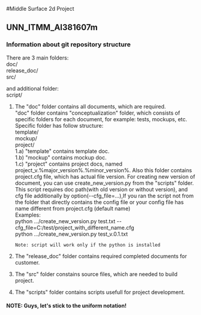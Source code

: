 #Middle Surface 2d Project
## UNN_ITMM_AI381607m
	
### Information about git repository structure  
  There are 3 main folders:  
  doc/  
  release_doc/  
  src/  

  and additional folder:  
  script/

 1) The "doc" folder contains all documents, which are required.  
	"doc" folder contains "conceptualization" folder, which consists of specific folders for each document, for example: tests, mockups, etc.  
	Specific folder has follow structure:  
	template/  
	mockup/  
	project/    
		1.a) "template" contains template doc.  
		1.b) "mockup" contains mockup doc.  
		1.c) "project" contains project docs, named  project_v.%major_version%.%minor_version%. Also this folder contains project.cfg file, which has actual file version. 
		For creating new version of document, you can use create_new_version.py from the "scripts" folder. This script requires doc path(with old version or without version), and  cfg file additionally by option(--cfg_file=...),If you ran the script not from the folder that directly contains the config file or your config file has name different from project.cfg (default name)  
		Examples:  
		python .../create_new_version.py test.txt --cfg_file=C:/test/project_with_different_name.cfg  
		python .../create_new_version.py test_v.0.1.txt  
		
		Note: script will work only if the python is installed  
	
 2) The "release_doc" folder contains required completed documents for customer.  
 3) The "src" folder constains source files, which are needed to build project.  
 4) The "scripts" folder contains scripts usefull for project development.   

#### NOTE: Guys, let's stick to the uniform notation!
